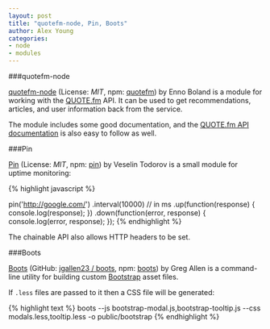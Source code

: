 ```yaml
---
layout: post
title: "quotefm-node, Pin, Boots"
author: Alex Young
categories: 
- node
- modules
---
```


###quotefm-node

[quotefm-node](https://github.com/Gottox/quotefm-node) (License: _MIT_, npm: [quotefm](http://search.npmjs.org/#/quotefm)) by Enno Boland is a module for working with the [QUOTE.fm](http://quote.fm/) API.  It can be used to get recommendations, articles, and user information back from the service.

The module includes some good documentation, and the [QUOTE.fm API documentation](http://quote.fm/labs/documentation/index) is also easy to follow as well.

###Pin

[Pin](https://github.com/vesln/pin) (License: _MIT_, npm: [pin](http://search.npmjs.org/#/pin)) by Veselin Todorov is a small module for uptime monitoring:

{% highlight javascript %}

pin('http://google.com/')
  .interval(10000) // in ms
  .up(function(response) {
      console.log(response);
   })
  .down(function(error, response) {
    console.log(error, response);
  });
{% endhighlight %}

The chainable API also allows HTTP headers to be set.

###Boots

[Boots](http://projects.jga.me/boots/) (GitHub: [jgallen23 / boots](https://github.com/jgallen23/boots), npm: [boots](http://search.npmjs.org/#/boots)) by Greg Allen is a command-line utility for building custom [Bootstrap](http://twitter.github.com/bootstrap/) asset files.

If `.less` files are passed to it then a CSS file will be generated:

{% highlight text %}
boots --js bootstrap-modal.js,bootstrap-tooltip.js --css modals.less,tooltip.less -o public/bootstrap
{% endhighlight %}

